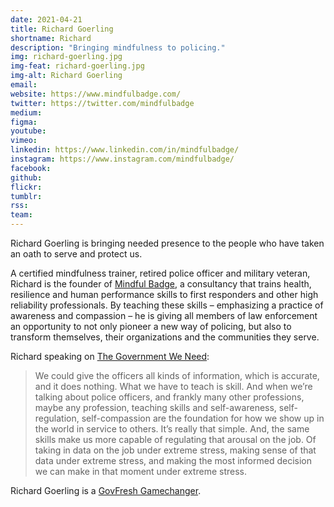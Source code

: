 ```yaml
---
date: 2021-04-21 
title: Richard Goerling
shortname: Richard
description: "Bringing mindfulness to policing."
img: richard-goerling.jpg
img-feat: richard-goerling.jpg
img-alt: Richard Goerling
email: 
website: https://www.mindfulbadge.com/
twitter: https://twitter.com/mindfulbadge
medium: 
figma: 
youtube: 
vimeo: 
linkedin: https://www.linkedin.com/in/mindfulbadge/
instagram: https://www.instagram.com/mindfulbadge/
facebook: 
github: 
flickr: 
tumblr: 
rss: 
team: 
---
```


Richard Goerling is bringing needed presence to the people who have taken an oath to serve and protect us.

A certified mindfulness trainer, retired police officer and military veteran, Richard is the founder of [Mindful Badge](https://www.mindfulbadge.com/), a consultancy that trains health, resilience and human performance skills to first responders and other high reliability professionals. By teaching these skills – emphasizing a practice of awareness and compassion – he is giving all members of law enforcement an opportunity to not only pioneer a new way of policing, but also to transform themselves, their organizations and the communities they serve.

Richard speaking on [The Government We Need](https://thegovweneed.com/episode/how-government-can-bring-mindfulness-to-law-enforcement):

> We could give the officers all kinds of information, which is accurate, and it does nothing. What we have to teach is skill. And when we’re talking about police officers, and frankly many other professions, maybe any profession, teaching skills and self-awareness, self-regulation, self-compassion are the foundation for how we show up in the world in service to others. It’s really that simple. And, the same skills make us more capable of regulating that arousal on the job. Of taking in data on the job under extreme stress, making sense of that data under extreme stress, and making the most informed decision we can make in that moment under extreme stress.

Richard Goerling is a [GovFresh Gamechanger](https://govfresh.com/gamechangers).
